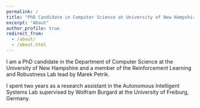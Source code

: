 ```yaml
---
permalink: /
title: "PhD Candidate in Computer Science at University of New Hampshire"
excerpt: "About"
author_profile: true
redirect_from:
  - /about/
  - /about.html
---
```


I am a PhD candidate in the Department of Computer Science at the University of New Hampshire and a member of the Reinforcement Learning and Robustness Lab lead by Marek Petrik.

I spent two years as a research assistant in the Autonomous Intelligent Systems Lab supervised by Wolfram Burgard at the University of Freiburg, Germany.
